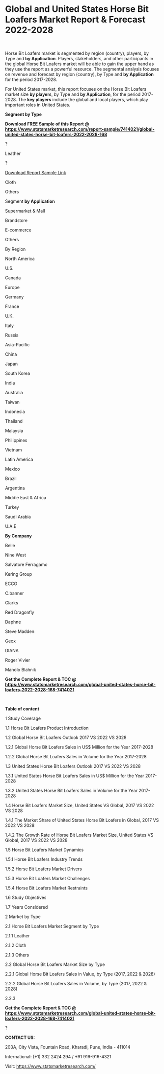 <h1>Global and United States Horse Bit Loafers Market Report & Forecast 2022-2028</h1><br/><p>Horse Bit Loafers market is segmented by region (country), players, by Type and <strong>by Application</strong>. Players, stakeholders, and other participants in the global Horse Bit Loafers market will be able to gain the upper hand as they use the report as a powerful resource. The segmental analysis focuses on revenue and forecast by region (country), by Type and <strong>by Application</strong> for the period 2017-2028.</p>
 
 
 
 <p>For United States market, this report focuses on the Horse Bit Loafers market size <strong>by players</strong>, by Type and <strong>by Application</strong>, for the period 2017-2028. The <strong>key players</strong> include the global and local players, which play important roles in United States.</p>
 
 
 
 <p><strong>Segment by Type</strong></p>
 
 
 
 <div><b>Download FREE Sample of this Report @ <a href="https://www.statsmarketresearch.com/download-free-sample/7414021/global-united-states-horse-bit-loafers-2022-2028-168">https://www.statsmarketresearch.com/report-sample/7414021/global-united-states-horse-bit-loafers-2022-2028-168</a></b></div>
 
 
 
 <p>? </p>
 
 
 
 <p>Leather</p>
 
 
 
 <p>? </p>
 
 
 
 <p><a href="https://www.statsmarketresearch.com/download-free-sample/7414021/global-united-states-horse-bit-loafers-2022-2028-168">Download Report Sample Link</a></p>
 
 
 
 <p>Cloth</p>
 
 
 
 <p>Others</p>
 
 
 
 <p>Segment <strong>by Application</strong></p>
 
 
 
 <p>Supermarket & Mall</p>
 
 
 
 <p>Brandstore</p>
 
 
 
 <p>E-commerce</p>
 
 
 
 <p>Others</p>
 
 
 
 <p>By Region</p>
 
 
 
 <p>North America</p>
 
 
 
 <p>U.S.</p>
 
 
 
 <p>Canada</p>
 
 
 
 <p>Europe</p>
 
 
 
 <p>Germany</p>
 
 
 
 <p>France</p>
 
 
 
 <p>U.K.</p>
 
 
 
 <p>Italy</p>
 
 
 
 <p>Russia</p>
 
 
 
 <p>Asia-Pacific</p>
 
 
 
 <p>China</p>
 
 
 
 <p>Japan</p>
 
 
 
 <p>South Korea</p>
 
 
 
 <p>India</p>
 
 
 
 <p>Australia</p>
 
 
 
 <p>Taiwan</p>
 
 
 
 <p>Indonesia</p>
 
 
 
 <p>Thailand</p>
 
 
 
 <p>Malaysia</p>
 
 
 
 <p>Philippines</p>
 
 
 
 <p>Vietnam</p>
 
 
 
 <p>Latin America</p>
 
 
 
 <p>Mexico</p>
 
 
 
 <p>Brazil</p>
 
 
 
 <p>Argentina</p>
 
 
 
 <p>Middle East & Africa</p>
 
 
 
 <p>Turkey</p>
 
 
 
 <p>Saudi Arabia</p>
 
 
 
 <p>U.A.E</p>
 
 
 
 <p><strong>By Company</strong></p>
 
 
 
 <p>Belle</p>
 
 
 
 <p>Nine West</p>
 
 
 
 <p>Salvatore Ferragamo</p>
 
 
 
 <p>Kering Group</p>
 
 
 
 <p>ECCO</p>
 
 
 
 <p>C.banner</p>
 
 
 
 <p>Clarks</p>
 
 
 
 <p>Red Dragonfly</p>
 
 
 
 <p>Daphne</p>
 
 
 
 <p>Steve Madden</p>
 
 
 
 <p>Geox</p>
 
 
 
 <p>DIANA</p>
 
 
 
 <p>Roger Vivier</p>
 
 
 
 <p>Manolo Blahnik</p>
 
 
 
 <div><b>Get the Complete Report & TOC @ <a href="https://www.statsmarketresearch.com/global-united-states-horse-bit-loafers-2022-2028-168-7414021">https://www.statsmarketresearch.com/global-united-states-horse-bit-loafers-2022-2028-168-7414021</a></b></div>
 
 
 
 <p><br />
 
 <b>Table of content</b></p>
 
 
 
 <p>1 Study Coverage<br />
 
 1.1 Horse Bit Loafers Product Introduction<br />
 
 1.2 Global Horse Bit Loafers Outlook 2017 VS 2022 VS 2028<br />
 
 1.2.1 Global Horse Bit Loafers Sales in US$ Million for the Year 2017-2028<br />
 
 1.2.2 Global Horse Bit Loafers Sales in Volume for the Year 2017-2028<br />
 
 1.3 United States Horse Bit Loafers Outlook 2017 VS 2022 VS 2028<br />
 
 1.3.1 United States Horse Bit Loafers Sales in US$ Million for the Year 2017-2028<br />
 
 1.3.2 United States Horse Bit Loafers Sales in Volume for the Year 2017-2028<br />
 
 1.4 Horse Bit Loafers Market Size, United States VS Global, 2017 VS 2022 VS 2028<br />
 
 1.4.1 The Market Share of United States Horse Bit Loafers in Global, 2017 VS 2022 VS 2028<br />
 
 1.4.2 The Growth Rate of Horse Bit Loafers Market Size, United States VS Global, 2017 VS 2022 VS 2028<br />
 
 1.5 Horse Bit Loafers Market Dynamics<br />
 
 1.5.1 Horse Bit Loafers Industry Trends<br />
 
 1.5.2 Horse Bit Loafers Market Drivers<br />
 
 1.5.3 Horse Bit Loafers Market Challenges<br />
 
 1.5.4 Horse Bit Loafers Market Restraints<br />
 
 1.6 Study Objectives<br />
 
 1.7 Years Considered<br />
 
 2 Market by Type<br />
 
 2.1 Horse Bit Loafers Market Segment by Type<br />
 
 2.1.1 Leather<br />
 
 2.1.2 Cloth<br />
 
 2.1.3 Others<br />
 
 2.2 Global Horse Bit Loafers Market Size by Type<br />
 
 2.2.1 Global Horse Bit Loafers Sales in Value, by Type (2017, 2022 & 2028)<br />
 
 2.2.2 Global Horse Bit Loafers Sales in Volume, by Type (2017, 2022 & 2028)<br />
 
 2.2.3</p>
 
 
 
 <div><b>Get the Complete Report & TOC @ <a href="https://www.statsmarketresearch.com/global-united-states-horse-bit-loafers-2022-2028-168-7414021">https://www.statsmarketresearch.com/global-united-states-horse-bit-loafers-2022-2028-168-7414021</a></b></div>
 
 
 
 <p>? </p>
 
 
 
 <p><b>CONTACT US:</b><br />
 
 203A, City Vista, Fountain Road, Kharadi, Pune, India - 411014<br />
 
 International: (+1) 332 2424 294 / +91 916-916-4321<br />
 
 Visit: <a href="https://www.statsmarketresearch.com/">https://www.statsmarketresearch.com/</a></p>